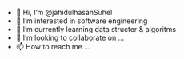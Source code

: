 - 👋 Hi, I’m @jahidulhasanSuhel
- 👀 I’m interested in software engineering
- 🌱 I’m currently learning data structer & algoritms
- 💞️ I’m looking to collaborate on ...
- 📫 How to reach me ...

<!---
jahidulhasanSuhel/jahidulhasanSuhel is a ✨ special ✨ repository because its `README.md` (this file) appears on your GitHub profile.
You can click the Preview link to take a look at your changes.
--->
